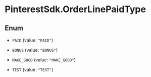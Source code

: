 # PinterestSdk.OrderLinePaidType

## Enum


* `PAID` (value: `"PAID"`)

* `BONUS` (value: `"BONUS"`)

* `MAKE_GOOD` (value: `"MAKE_GOOD"`)

* `TEST` (value: `"TEST"`)


